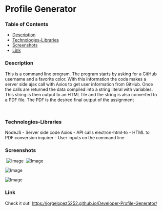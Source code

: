 # Profile Generator

### Table of Contents
- [Description](#Description)
- [Technologies-Libraries](#Technologies-Libraries)
- [Screenshots](#Screenshots)
- [Link](#Link)
​
### Description
This is a command line program. The program starts by asking for a GitHub username and a favorite color. With this information the code makes a server side ajax call with Axios to get user information from GitHub. Once the calls are returned the data compiled into a string literal with variables. This string is then output to an HTML file and the string is also converted to a PDF file. The PDF is the desired final output of the assignment​

​
### Technologies-Libraries
NodeJS - Server side code
Axios - API calls
electron-html-to - HTML to PDF conversion
inquirer - User inputs on the command line​


### Screenshots
​
![Image](..images/Capture1.png)
​
![Image](..images/Capture2.png)

![Image](..images/Capture3.png)

![Image](..images/Capture4.png)

### Link
Check it out! 
https://jorgelopez5252.github.io/Developer-Profile-Generator/

